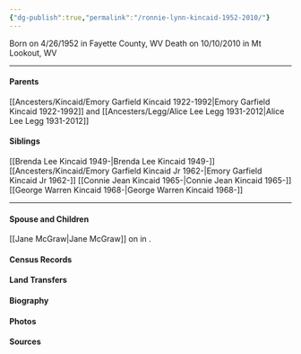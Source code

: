 ```yaml
---
{"dg-publish":true,"permalink":"/ronnie-lynn-kincaid-1952-2010/"}
---
```


Born on  4/26/1952 in Fayette County, WV
Death on 10/10/2010 in Mt Lookout, WV

---
#### Parents

[[Ancesters/Kincaid/Emory Garfield Kincaid 1922-1992\|Emory Garfield Kincaid 1922-1992]] and [[Ancesters/Legg/Alice Lee Legg 1931-2012\|Alice Lee Legg 1931-2012]]
#### Siblings
[[Brenda Lee Kincaid 1949-\|Brenda Lee Kincaid 1949-]]  
[[Ancesters/Kincaid/Emory Garfield Kincaid Jr 1962-\|Emory Garfield Kincaid Jr 1962-]]
[[Connie Jean Kincaid 1965-\|Connie Jean Kincaid 1965-]]
[[George Warren Kincaid 1968-\|George Warren Kincaid 1968-]]

---
#### Spouse and Children
[[Jane McGraw\|Jane McGraw]] on <!-- link to date --> in <!-- link to place -->.


#### Census Records

#### Land Transfers

#### Biography

#### Photos

#### Sources

